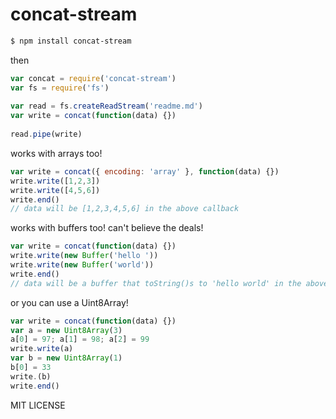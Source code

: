 # concat-stream

```sh
$ npm install concat-stream
```

then

```js
var concat = require('concat-stream')
var fs = require('fs')
    
var read = fs.createReadStream('readme.md')
var write = concat(function(data) {})
    
read.pipe(write)
```

works with arrays too!

```js
var write = concat({ encoding: 'array' }, function(data) {})
write.write([1,2,3])
write.write([4,5,6])
write.end()
// data will be [1,2,3,4,5,6] in the above callback
```

works with buffers too! can't believe the deals!

```js
var write = concat(function(data) {})
write.write(new Buffer('hello '))
write.write(new Buffer('world'))
write.end()
// data will be a buffer that toString()s to 'hello world' in the above callback
```    

or you can use a Uint8Array!

```js
var write = concat(function(data) {})
var a = new Uint8Array(3)
a[0] = 97; a[1] = 98; a[2] = 99
write.write(a)
var b = new Uint8Array(1)
b[0] = 33
write.(b)
write.end()
```

MIT LICENSE
